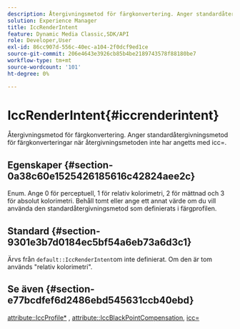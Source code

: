 ```yaml
---
description: Återgivningsmetod för färgkonvertering. Anger standardåtergivningsmetod för färgkonverteringar när återgivningsmetoden inte har angetts med icc=.
solution: Experience Manager
title: IccRenderIntent
feature: Dynamic Media Classic,SDK/API
role: Developer,User
exl-id: 86cc907d-556c-40ec-a104-2f0dcf9ed1ce
source-git-commit: 206e4643e3926cb85b4be2189743578f88180be7
workflow-type: tm+mt
source-wordcount: '101'
ht-degree: 0%

---
```


# IccRenderIntent{#iccrenderintent}

Återgivningsmetod för färgkonvertering. Anger standardåtergivningsmetod för färgkonverteringar när återgivningsmetoden inte har angetts med icc=.

## Egenskaper {#section-0a38c60e1525426185616c42824aee2c}

Enum. Ange 0 för perceptuell, 1 för relativ kolorimetri, 2 för mättnad och 3 för absolut kolorimetri. Behåll tomt eller ange ett annat värde om du vill använda den standardåtergivningsmetod som definierats i färgprofilen.

## Standard {#section-9301e3b7d0184ec5bf54a6eb73a6d3c1}

Ärvs från `default::IccRenderIntent`om inte definierat. Om den är tom används &quot;relativ kolorimetri&quot;.

## Se även {#section-e77bcdfef6d2486ebd545631ccb40ebd}

[attribute::IccProfile*](../../../../../ir-api/material-cat/image-rendering-api-ref/c-ir-material-catalog/c-ir-attributes-reference/r-ir-iccprofilecmyk.md#reference-55aead2d924847ffbd1be4c46add7127) ,  [attribute::IccBlackPointCompensation](../../../../../ir-api/material-cat/image-rendering-api-ref/c-ir-material-catalog/c-ir-attributes-reference/r-ir-iccblackpointcompensation.md#reference-d939b0cdf6564baaa88deb1059e3b7f0),  [icc=](../../../../../ir-api/http-protocol/image-rendering-api-ref/c-ir-http-protocol-ref/c-ir-http-protocol-command-reference/r-ir-icc.md#reference-86a2fff3cef24982ad2063d977a16e06)
